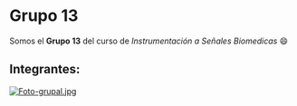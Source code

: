 # Grupo 13
Somos el **Grupo 13** del curso de *Instrumentación a Señales Biomedicas* :smile:

## Integrantes:
[![Foto-grupal.jpg](https://i.postimg.cc/1X1hnpw6/Foto-grupal.jpg)](https://postimg.cc/xJ5FBNsT)

